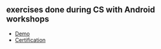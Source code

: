 ﻿## exercises done during CS with Android workshops
* [Demo]() 
* [Certification](https://drive.google.com/open?id=15vG68RL_1_NTxRM7upapo7f1Pxjww92J)
